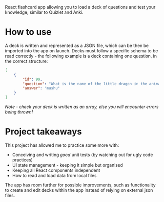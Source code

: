 React flashcard app allowing you to load a deck of questions and test your knowledge, similar to Quizlet and Anki. 

# How to use
A deck is written and represented as a JSON file, which can be then be imported into the app on launch. Decks must follow a specific schema to be read correctly - the following example is a deck containing one question, in the correct structure:

```json
[
    {
        "id": 99,
        "question": "What is the name of the little dragon in the animated movie Mulan?",
        "answer": "mushu"
    }
]
```

*Note - check your deck is written as an array, else you will encounter errors being thrown!*

# Project takeaways
This project has allowed me to practice some more with:
- Conceiving and writing *good* unit tests (by watching out for ugly code practices)
- UI state management - keeping it simple but organised
- Keeping all React components independent
- How to read and load data from local files

The app has room further for possible improvements, such as functionality to create and edit decks within the app instead of relying on external json files.